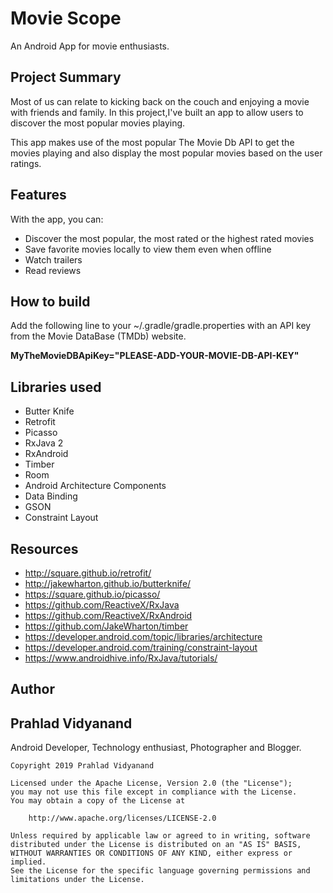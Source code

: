 # Movie Scope
An Android App for movie enthusiasts.

## Project Summary

Most of us can relate to kicking back on the couch and enjoying a movie with friends and family. In this project,I've built an app to allow users to discover the most popular movies playing.

This app makes use of the most popular The Movie Db API to get the movies playing and also display the most popular movies based on the user ratings. 

## Features
With the app, you can:

- Discover the most popular, the most rated or the highest rated movies
- Save favorite movies locally to view them even when offline
- Watch trailers
- Read reviews

## How to build
Add the following line to your ~/.gradle/gradle.properties with an API key from the Movie DataBase (TMDb) website.

**MyTheMovieDBApiKey="PLEASE-ADD-YOUR-MOVIE-DB-API-KEY"**

## Libraries used

- Butter Knife
- Retrofit
- Picasso
- RxJava 2
- RxAndroid
- Timber 
- Room
- Android Architecture Components
- Data Binding
- GSON
- Constraint Layout

## Resources

- http://square.github.io/retrofit/
- http://jakewharton.github.io/butterknife/
- https://square.github.io/picasso/
- https://github.com/ReactiveX/RxJava
- https://github.com/ReactiveX/RxAndroid
- https://github.com/JakeWharton/timber
- https://developer.android.com/topic/libraries/architecture
- https://developer.android.com/training/constraint-layout
- https://www.androidhive.info/RxJava/tutorials/

## Author

## Prahlad Vidyanand ##

Android Developer, Technology enthusiast, Photographer and Blogger.


    Copyright 2019 Prahlad Vidyanand
 
    Licensed under the Apache License, Version 2.0 (the "License");
    you may not use this file except in compliance with the License.
    You may obtain a copy of the License at
 
        http://www.apache.org/licenses/LICENSE-2.0
 
    Unless required by applicable law or agreed to in writing, software
    distributed under the License is distributed on an "AS IS" BASIS,
    WITHOUT WARRANTIES OR CONDITIONS OF ANY KIND, either express or implied.
    See the License for the specific language governing permissions and
    limitations under the License.





